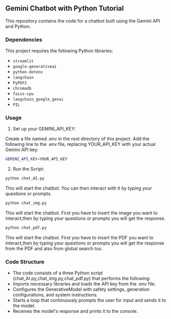 ## Gemini Chatbot with Python Tutorial

This repository contains the code for a chatbot built using the Gemini API and Python. 

### Dependencies

This project requires the following Python libraries:

* `streamlit`
* `google-generativeai`
* `python-dotenv`
* `langchain`
* `PyPDF2`
* `chromadb`
* `faiss-cpu`
* `langchain_google_genai`
* `PIL`

### Usage

1. Set up your GEMINI_API_KEY:

Create a file named .env in the root directory of this project.
Add the following line to the .env file, replacing YOUR_API_KEY with your actual Gemini API key:

```bash
GEMINI_API_KEY=YOUR_API_KEY
```

2.  Run the Script:

```bash
python chat_AI.py
```
This will start the chatbot. You can then interact with it by typing your questions or prompts.


```bash
python chat_img.py
```
This will start the chatbot. First you have to insert the image you want to interact,then by typing your questions or prompts you will get the response.


```bash
python chat_pdf.py
```
This will start the chatbot. First you have to insert the PDF you want to interact,then by typing your questions or prompts you will get the response from the PDF and also from global search too.

### Code Structure

 - The code consists of a three Python script (chat_AI.py,chat_img.py,chat_pdf.py) that performs the following:
 - Imports necessary libraries and loads the API key from the .env file.
 - Configures the GenerativeModel with safety settings, generation configurations, and system instructions.
 - Starts a loop that continuously prompts the user for input and sends it to the model.
 - Receives the model's response and prints it to the console.



